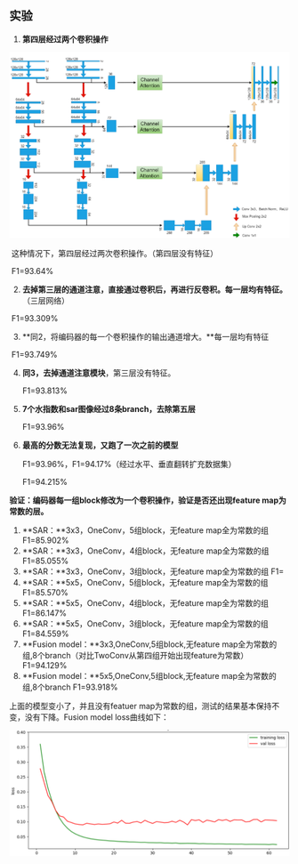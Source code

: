 ## **实验**

1. **第四层经过两个卷积操作**

<img src="周报.assets/overall.drawio1.png" alt="overall.drawio1" style="zoom:50%;" />

​	这种情况下，第四层经过两次卷积操作。（第四层没有特征）

​	F1=93.64%

2. **去掉第三层的通道注意，直接通过卷积后，再进行反卷积。每一层均有特征。**（三层网络）

​	F1=93.309%

3. **同2，将编码器的每一个卷积操作的输出通道增大。**每一层均有特征

​	F1=93.749%

4. **同3，去掉通道注意模块**，第三层没有特征。

   F1=93.813%

5. **7个水指数和sar图像经过8条branch，去除第五层**

   F1=93.96%

6. **最高的分数无法复现，又跑了一次之前的模型**

   F1=93.96%，F1=94.17%（经过水平、垂直翻转扩充数据集）
   
   F1=94.215%

**验证：编码器每一组block修改为一个卷积操作，验证是否还出现feature map为常数的层。**

1. **SAR：**3x3，OneConv，5组block，无feature map全为常数的组 F1=85.902%
2. **SAR：**3x3，OneConv，4组block，无feature map全为常数的组 F1=85.055%
3. **SAR：**3x3，OneConv，3组block，无feature map全为常数的组 F1=
4. **SAR：**5x5，OneConv，5组block，无feature map全为常数的组 F1=85.570%
5. **SAR：**5x5，OneConv，4组block，无feature map全为常数的组 F1=86.147%
6. **SAR：**5x5，OneConv，3组block，无feature map全为常数的组 F1=84.559%
7. **Fusion model：**3x3,OneConv,5组block,无feature map全为常数的组,8个branch（对比TwoConv从第四组开始出现feature为常数）F1=94.129%
5. **Fusion model：**5x5,OneConv,5组block,无feature map全为常数的组,8个branch F1=93.918%

上面的模型变小了，并且没有featuer map为常数的组，测试的结果基本保持不变，没有下降。Fusion model loss曲线如下：

![image-20220408221827218](周报.assets/image-20220408221827218.png)
